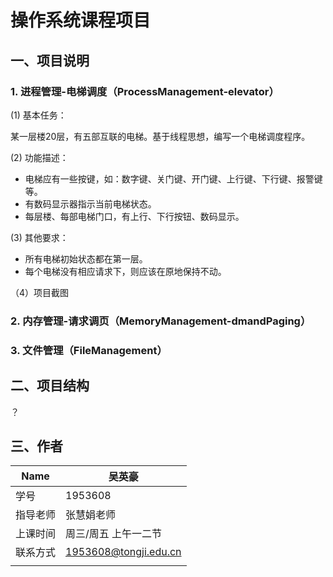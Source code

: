 # 操作系统课程项目

##  一、项目说明

###  1. 进程管理-电梯调度（ProcessManagement-elevator）

(1) 基本任务：

某一层楼20层，有五部互联的电梯。基于线程思想，编写一个电梯调度程序。

(2) 功能描述：

- 电梯应有一些按键，如：数字键、关门键、开门键、上行键、下行键、报警键等。
- 有数码显示器指示当前电梯状态。
- 每层楼、每部电梯门口，有上行、下行按钮、数码显示。

(3) 其他要求：

- 所有电梯初始状态都在第一层。
- 每个电梯没有相应请求下，则应该在原地保持不动。

（4）项目截图
###  2. 内存管理-请求调页（MemoryManagement-dmandPaging）
###  3. 文件管理（FileManagement）

## 二、项目结构
？

## 三、作者

| Name     | 吴英豪                |
| -------- | --------------------- |
| 学号     | 1953608               |
| 指导老师 | 张慧娟老师            |
| 上课时间 | 周三/周五 上午一二节   |
| 联系方式 | 1953608@tongji.edu.cn |
|          |                       |

